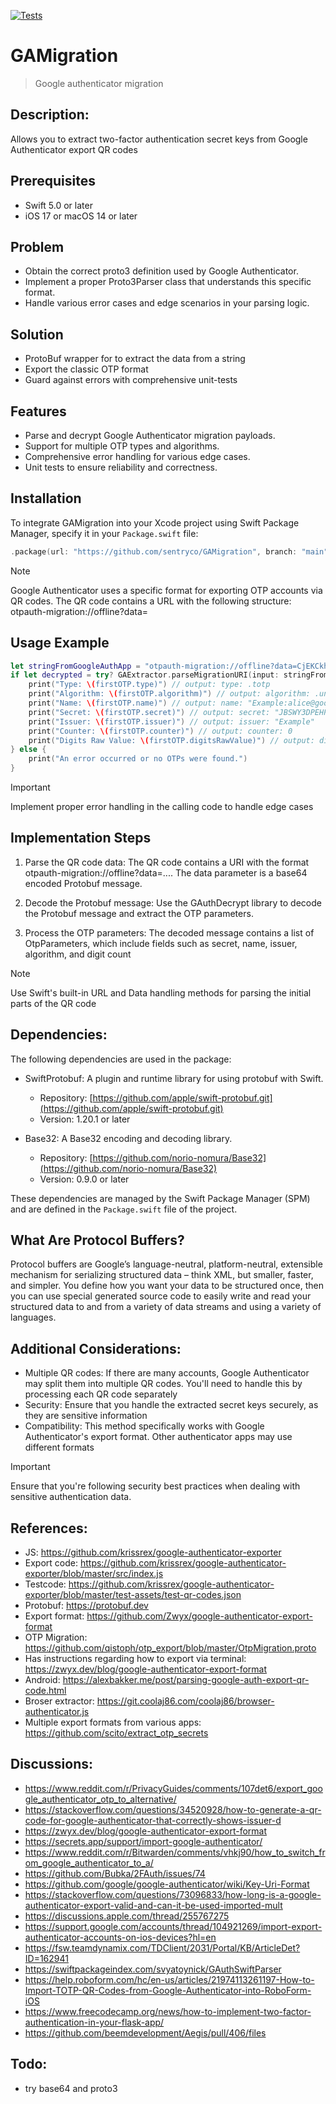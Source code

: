 [![Tests](https://github.com/sentryco/GAMigration/actions/workflows/Tests.yml/badge.svg)](https://github.com/sentryco/GAMigration/actions/workflows/Tests.yml)

# GAMigration

> Google authenticator migration

## Description:
Allows you to extract two-factor authentication secret keys from Google Authenticator export QR codes

## Prerequisites

- Swift 5.0 or later
- iOS 17 or macOS 14 or later

## Problem
- Obtain the correct proto3 definition used by Google Authenticator.
- Implement a proper Proto3Parser class that understands this specific format.
- Handle various error cases and edge scenarios in your parsing logic.

## Solution
- ProtoBuf wrapper for to extract the data from a string
- Export the classic OTP format
- Guard against errors with comprehensive unit-tests

## Features
- Parse and decrypt Google Authenticator migration payloads.
- Support for multiple OTP types and algorithms.
- Comprehensive error handling for various edge cases.
- Unit tests to ensure reliability and correctness.

## Installation
To integrate GAMigration into your Xcode project using Swift Package Manager, specify it in your `Package.swift` file:

```swift
.package(url: "https://github.com/sentryco/GAMigration", branch: "main")
```

> [!NOTE]
> Google Authenticator uses a specific format for exporting OTP accounts via QR codes. The QR code contains a URL with the following structure: otpauth-migration://offline?data=<base64-encoded-proto3-message>

## Usage Example

```swift
let stringFromGoogleAuthApp = "otpauth-migration://offline?data=CjEKCkhlbGxvId6tvu8SGEV4YW1wbGU6YWxpY2VAZ29vZ2xlLmNvbRoHRXhhbXBsZTAC"
if let decrypted = try? GAExtractor.parseMigrationURI(input: stringFromGoogleAuthApp), let firstOTP = decrypted.first {
    print("Type: \(firstOTP.type)") // output: type: .totp
    print("Algorithm: \(firstOTP.algorithm)") // output: algorithm: .unspecified
    print("Name: \(firstOTP.name)") // output: name: "Example:alice@google.com"
    print("Secret: \(firstOTP.secret)") // output: secret: "JBSWY3DPEHPK3PXP"
    print("Issuer: \(firstOTP.issuer)") // output: issuer: "Example"
    print("Counter: \(firstOTP.counter)") // output: counter: 0
    print("Digits Raw Value: \(firstOTP.digitsRawValue)") // output: digitsRawValue: 0
} else {
    print("An error occurred or no OTPs were found.")
}
```

> [!IMPORTANT]
> Implement proper error handling in the calling code to handle edge cases

## Implementation Steps

1. Parse the QR code data:
The QR code contains a URI with the format otpauth-migration://offline?data=.... The data parameter is a base64 encoded Protobuf message.

2. Decode the Protobuf message:
Use the GAuthDecrypt library to decode the Protobuf message and extract the OTP parameters.

3. Process the OTP parameters:
The decoded message contains a list of OtpParameters, which include fields such as secret, name, issuer, algorithm, and digit count

> [!NOTE]
> Use Swift's built-in URL and Data handling methods for parsing the initial parts of the QR code

## Dependencies:

The following dependencies are used in the package:

- SwiftProtobuf: A plugin and runtime library for using protobuf with Swift.
  - Repository: [https://github.com/apple/swift-protobuf.git](https://github.com/apple/swift-protobuf.git)
  - Version: 1.20.1 or later

- Base32: A Base32 encoding and decoding library.
  - Repository: [https://github.com/norio-nomura/Base32](https://github.com/norio-nomura/Base32)
  - Version: 0.9.0 or later

These dependencies are managed by the Swift Package Manager (SPM) and are defined in the `Package.swift` file of the project.

## What Are Protocol Buffers?

Protocol buffers are Google’s language-neutral, platform-neutral, extensible mechanism for serializing structured data – think XML, but smaller, faster, and simpler. You define how you want your data to be structured once, then you can use special generated source code to easily write and read your structured data to and from a variety of data streams and using a variety of languages.

## Additional Considerations:
- Multiple QR codes: If there are many accounts, Google Authenticator may split them into multiple QR codes. You'll need to handle this by processing each QR code separately
- Security: Ensure that you handle the extracted secret keys securely, as they are sensitive information
- Compatibility: This method specifically works with Google Authenticator's export format. Other authenticator apps may use different formats

> [!IMPORTANT]
> Ensure that you're following security best practices when dealing with sensitive authentication data.

## References:
- JS: https://github.com/krissrex/google-authenticator-exporter
- Export code: https://github.com/krissrex/google-authenticator-exporter/blob/master/src/index.js
- Testcode: https://github.com/krissrex/google-authenticator-exporter/blob/master/test-assets/test-qr-codes.json
- Protobuf: https://protobuf.dev
- Export format: https://github.com/Zwyx/google-authenticator-export-format
- OTP Migration: https://github.com/qistoph/otp_export/blob/master/OtpMigration.proto
- Has instructions regarding how to export via terminal: https://zwyx.dev/blog/google-authenticator-export-format
- Android: https://alexbakker.me/post/parsing-google-auth-export-qr-code.html
- Broser extractor: https://git.coolaj86.com/coolaj86/browser-authenticator.js
- Multiple export formats from various apps: https://github.com/scito/extract_otp_secrets

## Discussions: 
- https://www.reddit.com/r/PrivacyGuides/comments/107det6/export_google_authenticator_otp_to_alternative/
- https://stackoverflow.com/questions/34520928/how-to-generate-a-qr-code-for-google-authenticator-that-correctly-shows-issuer-d
- https://zwyx.dev/blog/google-authenticator-export-format
- https://secrets.app/support/import-google-authenticator/
- https://www.reddit.com/r/Bitwarden/comments/vhkj90/how_to_switch_from_google_authenticator_to_a/
- https://github.com/Bubka/2FAuth/issues/74
- https://github.com/google/google-authenticator/wiki/Key-Uri-Format
- https://stackoverflow.com/questions/73096833/how-long-is-a-google-authenticator-export-valid-and-can-it-be-used-imported-mult
- https://discussions.apple.com/thread/255767275
- https://support.google.com/accounts/thread/104921269/import-export-authenticator-accounts-on-ios-devices?hl=en
- https://fsw.teamdynamix.com/TDClient/2031/Portal/KB/ArticleDet?ID=162941
- https://swiftpackageindex.com/svyatoynick/GAuthSwiftParser
- https://help.roboform.com/hc/en-us/articles/21974113261197-How-to-Import-TOTP-QR-Codes-from-Google-Authenticator-into-RoboForm-iOS
- https://www.freecodecamp.org/news/how-to-implement-two-factor-authentication-in-your-flask-app/
- https://github.com/beemdevelopment/Aegis/pull/406/files

## Todo:
- try base64 and proto3
